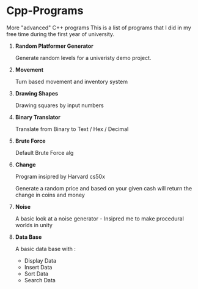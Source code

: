 # Cpp-Programs
 More "advanced" C++ programs
This is a list of programs that I did in my free time during the first year of university.

1. **Random Platformer Generator**

    Generate random levels for a univeristy demo project.
    
1. **Movement**

    Turn based movement and inventory system
    
1. **Drawing Shapes**

    Drawing squares by input numbers
    
1. **Binary Translator**

    Translate from Binary to Text / Hex / Decimal
    
1. **Brute Force**

    Default Brute Force alg
    
1. **Change**

    Program insipred by Harvard cs50x
    
    Generate a random price and based on your given cash will return the change in coins and money
    
1. **Noise**

    A basic look at a noise generator - Insipred me to make procedural worlds in unity
    
1. **Data Base**

    A basic data base with :
    * Display Data
    * Insert Data
    * Sort Data
    * Search Data

